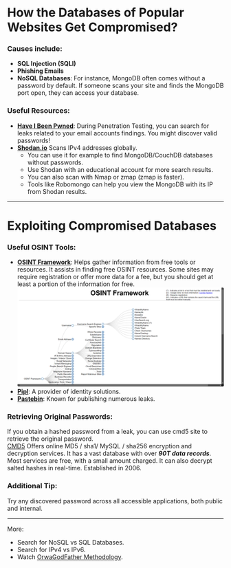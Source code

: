 # How the Databases of Popular Websites Get Compromised?

### Causes include:
- **SQL Injection (SQLI)**
- **Phishing Emails**
- **NoSQL Databases**: For instance, MongoDB often comes without a password by default. If someone scans your site and finds the MongoDB port open, they can access your database.

### Useful Resources:
- **[Have I Been Pwned](https://haveibeenpwned.com/)**: 
	During Penetration Testing, you can search for leaks related to your email accounts findings. You might discover valid passwords!
- **[Shodan.io](https://www.shodan.io/)** 
	Scans IPv4 addresses globally. 
	- You can use it for example to find MongoDB/CouchDB databases without passwords. 
	- Use Shodan with an educational account for more search results. 
	- You can also scan with Nmap or zmap (zmap is faster). 
	- Tools like Robomongo can help you view the MongoDB with its IP from Shodan results.

---
# Exploiting Compromised Databases

### Useful OSINT Tools:
- **[OSINT Framework](https://osintframework.com/)**: Helps gather information from free tools or resources. It assists in finding free OSINT resources. Some sites may require registration or offer more data for a fee, but you should get at least a portion of the information for free.
![OSINT Framework](images/OSINT-Framework.png)
- **[Pipl](https://pipl.com/)**: A provider of identity solutions.
- **[Pastebin](https://pastebin.com/)**: Known for publishing numerous leaks.

### Retrieving Original Passwords:
If you obtain a hashed password from a leak, you can use cmd5 site to retrieve the original password.  
[CMD5](https://cmd5.org/) Offers online MD5 / sha1/ MySQL / sha256 encryption and decryption services. It has a vast database with over ***90T data records***. Most services are free, with a small amount charged. It can also decrypt salted hashes in real-time. Established in 2006.

### Additional Tip:
Try any discovered password across all accessible applications, both public and internal.


<hr style="border: 1px solid #ccc;" />

More:
- Search for NoSQL vs SQL Databases.
- Search for IPv4 vs IPv6.
- Watch [OrwaGodFather Methodology](https://www.youtube.com/playlist?list=PLiLvsecrejRhQ7lOGgZSga47Jwhf5YXwD).
